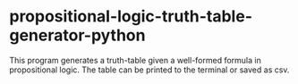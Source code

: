 # propositional-logic-truth-table-generator-python
This program generates a truth-table given a well-formed formula in propositional logic. The table can be printed to the terminal or saved as csv.
